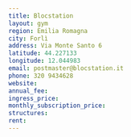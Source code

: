 ```yaml
---
title: Blocstation
layout: gym
region: Emilia Romagna
city: Forlì
address: Via Monte Santo 6
latitude: 44.227133
longitude: 12.044983
email: postmaster@blocstation.it
phone: 320 9434628
website: 
annual_fee: 
ingress_price: 
monthly_subscription_price: 
structures: 
rent: 
---
```


